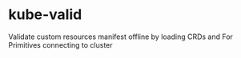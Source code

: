 # kube-valid
Validate custom resources manifest offline by loading CRDs and For Primitives connecting to cluster
